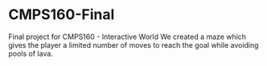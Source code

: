 # CMPS160-Final
Final project for CMPS160 - Interactive World
We created a maze which gives the player a limited number of moves to reach the goal while avoiding pools of lava.
